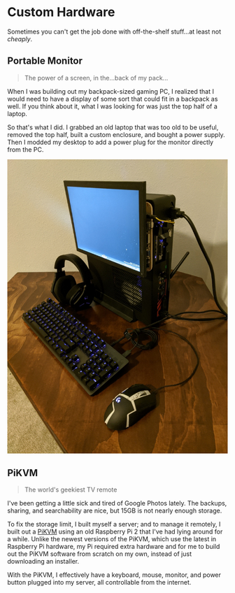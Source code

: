 # Custom Hardware
Sometimes you can't get the job done with off-the-shelf stuff...at least not *cheaply*.

## Portable Monitor
> The power of a screen, in the...back of my pack...

When I was building out my backpack-sized gaming PC, I realized that I would need to have a display of some sort that could fit in a backpack as well.
If you think about it, what I was looking for was just the top half of a laptop.

So that's what I did. I grabbed an old laptop that was too old to be useful, removed the top half, built a custom enclosure, and bought a power supply.
Then I modded my desktop to add a power plug for the monitor directly from the PC.

![A portable monitor, built out of an old laptop display panel.](img/Cipher-portable.jpg "My portable monitor")

## PiKVM
> The world's geekiest TV remote

I've been getting a little sick and tired of Google Photos lately. The backups, sharing, and searchability are nice, but 15GB is not nearly enough storage.

To fix the storage limit, I built myself a server; and to manage it remotely, I built out a [PiKVM](http://www.pikvm.org) using an old Raspberry Pi 2 that I've had lying around for a while.
Unlike the newest versions of the PiKVM, which use the latest in Raspberry Pi hardware, my Pi required extra hardware and for me to build out the PiKVM software from scratch on my own, instead of just downloading an installer.

With the PiKVM, I effectively have a keyboard, mouse, monitor, and power button plugged into my server, all controllable from the internet.
